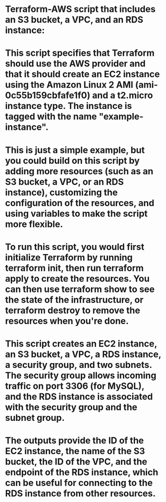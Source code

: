 # Terraform-AWS script that includes an S3 bucket, a VPC, and an RDS instance:

# This script specifies that Terraform should use the AWS provider and that it should create an EC2 instance using the Amazon Linux 2 AMI (ami-0c55b159cbfafe1f0) and a t2.micro instance type. The instance is tagged with the name "example-instance".

# This is just a simple example, but you could build on this script by adding more resources (such as an S3 bucket, a VPC, or an RDS instance), customizing the configuration of the resources, and using variables to make the script more flexible.

# To run this script, you would first initialize Terraform by running terraform init, then run terraform apply to create the resources. You can then use terraform show to see the state of the infrastructure, or terraform destroy to remove the resources when you're done.

# This script creates an EC2 instance, an S3 bucket, a VPC, a RDS instance, a security group, and two subnets. The security group allows incoming traffic on port 3306 (for MySQL), and the RDS instance is associated with the security group and the subnet group. 

# The outputs provide the ID of the EC2 instance, the name of the S3 bucket, the ID of the VPC, and the endpoint of the RDS instance, which can be useful for connecting to the RDS instance from other resources.
